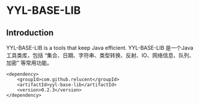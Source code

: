 # YYL-BASE-LIB

## Introduction
YYL-BASE-LIB is a tools that keep Java efficient.
YYL-BASE-LIB 是一个Java 工具类库，包括 “集合、日期、字符串、类型转换、反射、IO、网络信息、队列、加密” 等常用功能。

```
<dependency>
    <groupId>com.github.relucent</groupId>
    <artifactId>yyl-base-lib</artifactId>
    <version>0.2.3</version>
</dependency>
```